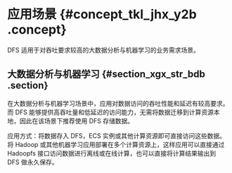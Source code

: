 # 应用场景 {#concept_tkl_jhx_y2b .concept}

DFS 适用于对吞吐要求较高的大数据分析与机器学习的业务需求场景。

## 大数据分析与机器学习 {#section_xgx_str_bdb .section}

在大数据分析与机器学习场景中，应用对数据访问的吞吐性能和延迟有较高要求。而 DFS 能够提供高吞吐量和低延迟的访问能力，无需将数据迁移到计算资源本地，因此在该场景下推荐使用 DFS 存储数据。

应用方式：将数据存入 DFS，ECS 实例或其他计算资源即可直接访问这些数据。将 Hadoop 或其他机器学习应用部署在多个计算资源上，这样应用可以直接通过 Hadoopfs 接口访问数据进行离线或在线计算，也可以直接将计算结果输出到 DFS 做永久保存。

